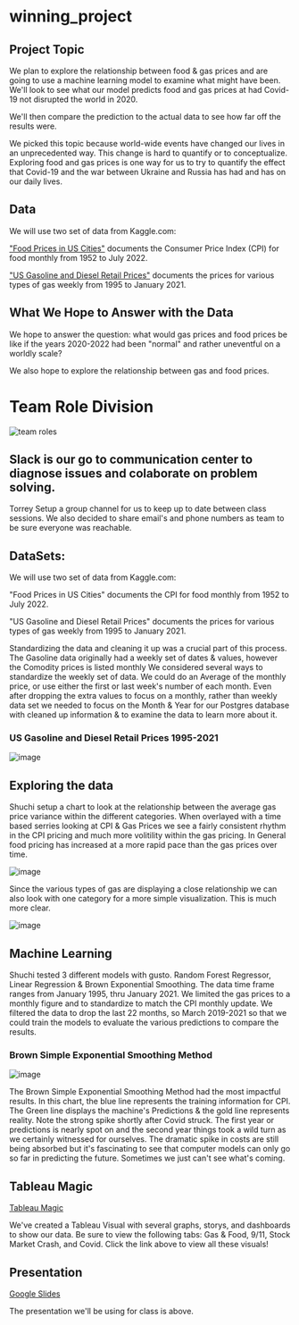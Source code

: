 # winning_project
## Project Topic

We plan to explore the relationship between food & gas prices and are going to use a machine learning model to examine what might have been. 
We'll look to see what our model predicts food and gas prices at had Covid-19 not disrupted the world in 2020.

We'll then compare the prediction to the actual data to see how far off the results were. 

We picked this topic because world-wide events have changed our lives in an unprecedented way. This change is hard to quantify or to conceptualize. Exploring food and gas prices is one way for us to try to quantify the effect that Covid-19 and the war between Ukraine and Russia has had and has on our daily lives. 

## Data
We will use two set of data from Kaggle.com:

["Food Prices in US Cities"](https://www.kaggle.com/datasets/csafrit2/food-prices-in-us-cities) documents the Consumer Price Index (CPI) for food monthly from 1952 to July 2022.


["US Gasoline and Diesel Retail Prices"](https://www.kaggle.com/datasets/mruanova/us-gasoline-and-diesel-retail-prices-19952021) documents the prices for various types of gas weekly from 1995 to January 2021.

## What We Hope to Answer with the Data

We hope to answer the question: what would gas prices and food prices be like if the years 2020-2022 had been "normal" and rather uneventful on a worldly scale?

We also hope to explore the relationship between gas and food prices.

# Team Role Division
![team roles](https://user-images.githubusercontent.com/104408782/190533872-e8342af9-54eb-49c0-91d8-320afb719bd6.png)


## Slack is our go to communication center to diagnose issues and colaborate on problem solving. 

Torrey Setup a group channel for us to keep up to date between class sessions. 
We also decided to share email's and phone numbers as team to be sure everyone was reachable. 

## DataSets: 

We will use two set of data from Kaggle.com:

"Food Prices in US Cities" documents the CPI for food monthly from 1952 to July 2022.

"US Gasoline and Diesel Retail Prices" documents the prices for various types of gas weekly from 1995 to January 2021.

Standardizing the data and cleaning it up was a crucial part of this process. The Gasoline data originally had a weekly set of dates & values, however the Comodity prices is listed monthly We considered several ways to standardize the weekly set of data. We could do an Average of the monthly price, or use either the first or last week's number of each month. Even after dropping the extra values to focus on a monthly, rather than weekly data set we needed to focus on the Month & Year for our Postgres database with cleaned up information & to examine the data to learn more about it. 


### US Gasoline and Diesel Retail Prices 1995-2021
![image](https://user-images.githubusercontent.com/104408782/190923305-bb0f794a-fcfa-4eca-9375-20597fa61198.png)

## Exploring the data

Shuchi setup a chart to look at the relationship between the average gas price variance within the different categories. When overlayed with a time based serries looking at CPI & Gas Prices we see a fairly consistent rhythm in the CPI pricing and much more volitility within the gas pricing. In General food pricing has increased at a more rapid pace than the gas prices over time. 

![image](https://user-images.githubusercontent.com/104408782/192115655-4bd38580-2d0c-406b-be64-aec18105f0c6.png)

Since the various types of gas are displaying a close relationship we can also look with one category for a more simple visualization. This is much more clear. 

![image](https://user-images.githubusercontent.com/104408782/192115706-b6167994-5476-4fad-83d0-d533a8f11115.png)

## Machine Learning

Shuchi tested 3 different models with gusto. Random Forest Regressor, Linear Regression & Brown Exponential Smoothing. 
The data time frame ranges from January 1995, thru January 2021. We limited the gas prices to a monthly figure and to standardize to match the CPI monthly update. 
We filtered the data to drop the last 22 months, so March 2019-2021 so that we could train the models to evaluate the various predictions to compare the results. 
### Brown Simple Exponential Smoothing Method 
![image](https://user-images.githubusercontent.com/104408782/192116026-7d80eae9-a768-4449-bb9b-d37b22353329.png)

The Brown Simple Exponential Smoothing Method had the most impactful results. In this chart, the blue line represents the training information for CPI. 
The Green line displays the machine's Predictions & the gold line represents reality. Note the strong spike shortly after Covid struck. The first year or predictions is nearly spot on and the second year things took a wild turn as we certainly witnessed for ourselves. 
The dramatic spike in costs are still being absorbed but it's fascinating to see that computer models can only go so far in predicting the future. Sometimes we just can't see what's coming. 


## Tableau Magic

[Tableau Magic](https://public.tableau.com/views/GasPricesandFoodCPI/GasPricesandCPIRealvsPredicted?:language=en-US&publish=yes&:display_count=n&:origin=viz_share_link)

We've created a Tableau Visual with several graphs, storys, and dashboards to show our data. Be sure to view the following tabs: Gas & Food, 9/11, Stock Market Crash, and Covid. Click the link above to view all these visuals!

## Presentation 

[Google Slides](https://docs.google.com/presentation/d/19biskWyzR1KbM66z7NyngdCY0jhZaYfosbQP963iWJc/edit?usp=sharingv)

The presentation we'll be using for class is above.